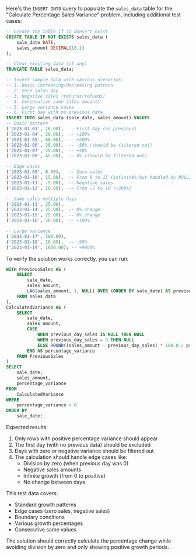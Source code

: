 Here's the `INSERT INTO` query to populate the `sales_data` table for the "Calculate Percentage Sales Variance" problem, including additional test cases:

```sql
-- Create the table if it doesn't exist
CREATE TABLE IF NOT EXISTS sales_data (
    sale_date DATE,
    sales_amount DECIMAL(10,2)
);

-- Clear existing data (if any)
TRUNCATE TABLE sales_data;

-- Insert sample data with various scenarios:
-- 1. Basic increasing/decreasing pattern
-- 2. Zero sales day
-- 3. Negative sales (returns/refunds)
-- 4. Consecutive same sales amounts
-- 5. Large variance cases
-- 6. First day with no previous data
INSERT INTO sales_data (sale_date, sales_amount) VALUES
-- Basic pattern
('2023-01-03', 10.00),  -- First day (no previous)
('2023-01-04', 20.00),  -- +100%
('2023-01-05', 60.00),  -- +200%
('2023-01-06', 30.00),  -- -50% (should be filtered out)
('2023-01-07', 45.00),  -- +50%
('2023-01-08', 45.00),  -- 0% (should be filtered out)

-- Edge cases
('2023-01-09', 0.00),   -- Zero sales
('2023-01-10', 15.00),  -- From 0 to 15 (infinite% but handled by NULLIF)
('2023-01-11', -5.00),  -- Negative sales
('2023-01-12', 10.00),  -- From -5 to 10 (+300%)

-- Same sales multiple days
('2023-01-13', 25.00),
('2023-01-14', 25.00),  -- 0% change
('2023-01-15', 25.00),  -- 0% change
('2023-01-16', 50.00),  -- +100%

-- Large variance
('2023-01-17', 100.00),
('2023-01-18', 10.00),  -- -90%
('2023-01-19', 1000.00); -- +9900%
```

To verify the solution works correctly, you can run:

```sql
WITH PreviousSales AS (
    SELECT
        sale_date,
        sales_amount,
        LAG(sales_amount, 1, NULL) OVER (ORDER BY sale_date) AS previous_day_sales
    FROM sales_data
),
CalculatedVariance AS (
    SELECT
        sale_date,
        sales_amount,
        CASE
            WHEN previous_day_sales IS NULL THEN NULL
            WHEN previous_day_sales = 0 THEN NULL
            ELSE ROUND((sales_amount - previous_day_sales) * 100.0 / previous_day_sales, 2)
        END AS percentage_variance
    FROM PreviousSales
)
SELECT
    sale_date,
    sales_amount,
    percentage_variance
FROM
    CalculatedVariance
WHERE
    percentage_variance > 0
ORDER BY
    sale_date;
```

Expected results:
1. Only rows with positive percentage variance should appear
2. The first day (with no previous data) should be excluded
3. Days with zero or negative variance should be filtered out
4. The calculation should handle edge cases like:
   - Division by zero (when previous day was 0)
   - Negative sales amounts
   - Infinite growth (from 0 to positive)
   - No change between days

This test data covers:
- Standard growth patterns
- Edge cases (zero sales, negative sales)
- Boundary conditions
- Various growth percentages
- Consecutive same values

The solution should correctly calculate the percentage change while avoiding division by zero and only showing positive growth periods.
